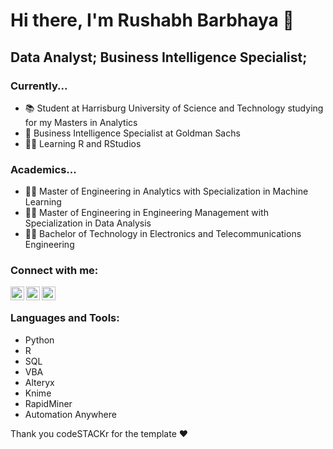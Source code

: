 # Hi there, I'm Rushabh Barbhaya 👋

## Data Analyst; Business Intelligence Specialist;

### Currently...
- 📚 Student at Harrisburg University of Science and Technology studying for my Masters in Analytics
- 💼 Business Intelligence Specialist at Goldman Sachs
- 👨‍💻 Learning R and RStudios

### Academics...
- 👨‍🎓 Master of Engineering in Analytics with Specialization in Machine Learning
- 👨‍🎓 Master of Engineering in Engineering Management with Specialization in Data Analysis
- 👨‍🎓 Bachelor of Technology in Electronics and Telecommunications Engineering 

<!-- ### Spotify Playing 🎧

[<img src="https://now-playing-codestackr.vercel.app/api/spotify-playing" alt="codeSTACKr Spotify Playing" width="350" />](https://open.spotify.com/user/swyqyimdc12jajde4vpwd2x1b)
-->

### Connect with me:

<!-- [<img align="left" alt="codeSTACKr.com" width="22px" src="https://raw.githubusercontent.com/iconic/open-iconic/master/svg/globe.svg" />][website]
[<img align="left" alt="codeSTACKr | YouTube" width="22px" src="https://cdn.jsdelivr.net/npm/simple-icons@v3/icons/youtube.svg" />][youtube] -->
[<img align="left" alt="Rushabh | Twitter" width="22px" src="https://cdn.jsdelivr.net/npm/simple-icons@v3/icons/twitter.svg" />][twitter]
[<img align="left" alt="Rushabh | LinkedIn" width="22px" src="https://cdn.jsdelivr.net/npm/simple-icons@v3/icons/linkedin.svg" />][linkedin]
[<img align="left" alt="Rushabh | Instagram" width="22px" src="https://cdn.jsdelivr.net/npm/simple-icons@v3/icons/instagram.svg" />][instagram]

<br /> 

### Languages and Tools:

- Python
- R
- SQL
- VBA
- Alteryx
- Knime
- RapidMiner
- Automation Anywhere

[twitter]: https://twitter.com/rhbarbhaya
[instagram]: https://www.instagram.com/rushabh__b/
[linkedin]: https://www.linkedin.com/in/rushabh-barbhaya/
<!-- [webdevplaylist]: https://www.youtube.com/playlist?list=PLkwxH9e_vrAJ0WbEsFA9W3I1W-g_BTsbt
[jsplaylist]: https://www.youtube.com/playlist?list=PLkwxH9e_vrALRJKu7wfXby3MKeflhTu6B
[cssplaylist]: https://www.youtube.com/playlist?list=PLkwxH9e_vrALSdvZuEh6gqQdmDoDIoqz4
[reactplaylist]: https://www.youtube.com/playlist?list=PLkwxH9e_vrAK4TdffpxKY3QGyHCpxFcQ0
[youtube]: https://youtube.com/codeSTACKr
[website]: https://codeSTACKr.com
[course]: http://vsCodeHero.com -->

Thank you codeSTACKr for the template ♥